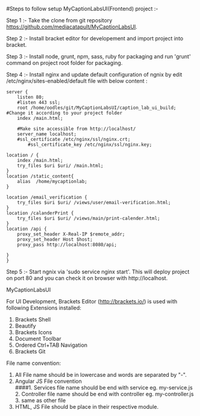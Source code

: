 
#Steps to follow setup MyCaptionLabsUI(Frontend) project :- 

Step 1 :- Take the clone from git repository https://github.com/mediacatapult/MyCaptionLabsUI.

Step 2 :- Install bracket editor for developement and import project into bracket.

Step 3 :- Install node, grunt, npm, sass, ruby for packaging and run 'grunt' command on project root folder for packaging.

Step 4 :- Install nginx and update default configuration of ngnix by edit /etc/nginx/sites-enabled/default file with below content :

	server {
		listen 80;
		#listen 443 ssl;
		root /home/oodles/git/MyCaptionLabsUI/caption_lab_ui_build;  #Change it according to your project folder
		index /main.html;
		
		#Make site accessible from http://localhost/
		server_name localhost;
		#ssl_certificate /etc/nginx/ssl/nginx.crt;
        	#ssl_certificate_key /etc/nginx/ssl/nginx.key;

	location / {
		index /main.html;
		try_files $uri $uri/ /main.html;
	}
	location /static_content{ 
	  	alias  /home/mycaptionlab;
	}
	
	location /email_verification {
		try_files $uri $uri/ /views/user/email-verification.html;
	}
	location /calanderPrint {
		try_files $uri $uri/ /views/main/print-calender.html;
	}
	location /api {
		proxy_set_header X-Real-IP $remote_addr;
		proxy_set_header Host $host;
		proxy_pass http://localhost:8080/api;
			
	}
	}

Step 5 :- Start ngnix via 'sudo service nginx start'. This will deploy project on port 80 and you can check it on browser with http://localhost.

MyCaptionLabsUI

For UI Development, Brackets Editor (http://brackets.io/) is used with following Extensions installed:<br/>
1) Brackets Shell<br/>
2) Beautify<br/>
3) Brackets Icons<br/>
4) Document Toolbar<br/>
5) Ordered Ctrl+TAB Navigation<br/>
6) Brackets Git<br/>

File name convention:<br/>
1. All File name should be in lowercase and words are separated by "-".<br/>
2. Angular JS File convention<br/>
####1. Services file name should be end with service eg. my-service.js<br/>
    2. Controller file name should be end with controller eg. my-controller.js<br/>
    3. same as other file<br/>
3. HTML, JS File should be place in their respective module.<br/>
